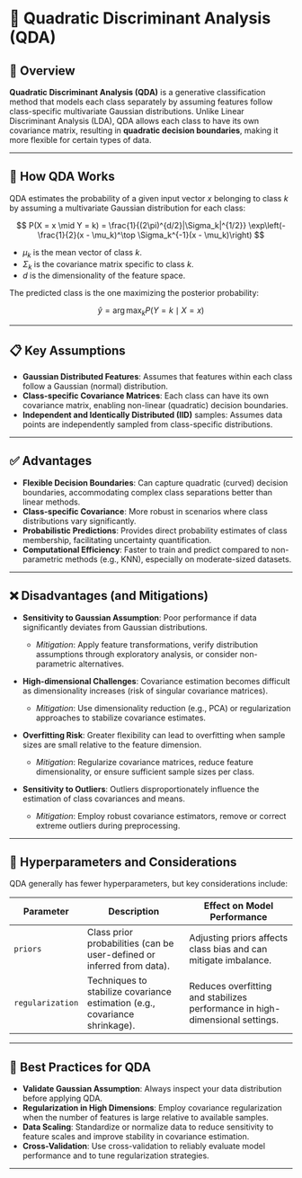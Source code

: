 # 🔹 Quadratic Discriminant Analysis (QDA)

## 📌 Overview  

**Quadratic Discriminant Analysis (QDA)** is a generative classification method that models each class separately by assuming features follow class-specific multivariate Gaussian distributions. Unlike Linear Discriminant Analysis (LDA), QDA allows each class to have its own covariance matrix, resulting in **quadratic decision boundaries**, making it more flexible for certain types of data.

---

## 🧮 How QDA Works  

QDA estimates the probability of a given input vector $x$ belonging to class $k$ by assuming a multivariate Gaussian distribution for each class:

$$
P(X = x \mid Y = k) = \frac{1}{(2\pi)^{d/2}|\Sigma_k|^{1/2}} \exp\left(-\frac{1}{2}(x - \mu_k)^\top \Sigma_k^{-1}(x - \mu_k)\right)
$$

- $\mu_k$ is the mean vector of class $k$.
- $\Sigma_k$ is the covariance matrix specific to class $k$.
- $d$ is the dimensionality of the feature space.

The predicted class is the one maximizing the posterior probability:

$$
\hat{y} = \arg\max_k P(Y = k \mid X = x)
$$

---

## 📋 Key Assumptions

- **Gaussian Distributed Features**: Assumes that features within each class follow a Gaussian (normal) distribution.
- **Class-specific Covariance Matrices**: Each class can have its own covariance matrix, enabling non-linear (quadratic) decision boundaries.
- **Independent and Identically Distributed (IID)** samples: Assumes data points are independently sampled from class-specific distributions.

---

## ✅ Advantages

- **Flexible Decision Boundaries**: Can capture quadratic (curved) decision boundaries, accommodating complex class separations better than linear methods.
- **Class-specific Covariance**: More robust in scenarios where class distributions vary significantly.
- **Probabilistic Predictions**: Provides direct probability estimates of class membership, facilitating uncertainty quantification.
- **Computational Efficiency**: Faster to train and predict compared to non-parametric methods (e.g., KNN), especially on moderate-sized datasets.

---

## ❌ Disadvantages (and Mitigations)

- **Sensitivity to Gaussian Assumption**: Poor performance if data significantly deviates from Gaussian distributions.
  - *Mitigation*: Apply feature transformations, verify distribution assumptions through exploratory analysis, or consider non-parametric alternatives.

- **High-dimensional Challenges**: Covariance estimation becomes difficult as dimensionality increases (risk of singular covariance matrices).
  - *Mitigation*: Use dimensionality reduction (e.g., PCA) or regularization approaches to stabilize covariance estimates.

- **Overfitting Risk**: Greater flexibility can lead to overfitting when sample sizes are small relative to the feature dimension.
  - *Mitigation*: Regularize covariance matrices, reduce feature dimensionality, or ensure sufficient sample sizes per class.

- **Sensitivity to Outliers**: Outliers disproportionately influence the estimation of class covariances and means.
  - *Mitigation*: Employ robust covariance estimators, remove or correct extreme outliers during preprocessing.

---

## 🔧 Hyperparameters and Considerations  

QDA generally has fewer hyperparameters, but key considerations include:

| Parameter                  | Description                                         | Effect on Model Performance              |
|----------------------------|-----------------------------------------------------|-------------------------------------------|
| `priors`                   | Class prior probabilities (can be user-defined or inferred from data). | Adjusting priors affects class bias and can mitigate imbalance. |
| `regularization`           | Techniques to stabilize covariance estimation (e.g., covariance shrinkage). | Reduces overfitting and stabilizes performance in high-dimensional settings. |

---

## 📝 Best Practices for QDA  

- **Validate Gaussian Assumption**: Always inspect your data distribution before applying QDA.
- **Regularization in High Dimensions**: Employ covariance regularization when the number of features is large relative to available samples.
- **Data Scaling**: Standardize or normalize data to reduce sensitivity to feature scales and improve stability in covariance estimation.
- **Cross-Validation**: Use cross-validation to reliably evaluate model performance and to tune regularization strategies.

---
